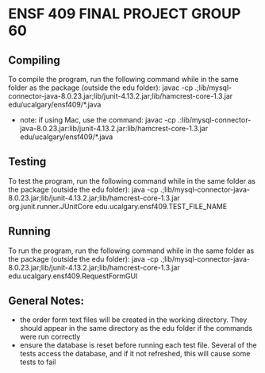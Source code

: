 # ENSF 409 FINAL PROJECT GROUP 60

## Compiling
To compile the program, run the following command while in the same folder as the package (outside the edu folder):
javac -cp .;lib/mysql-connector-java-8.0.23.jar;lib/junit-4.13.2.jar;lib/hamcrest-core-1.3.jar edu/ucalgary/ensf409/\*.java
   
   - note: if using Mac, use the command: javac -cp .:lib/mysql-connector-java-8.0.23.jar:lib/junit-4.13.2.jar:lib/hamcrest-core-1.3.jar edu/ucalgary/ensf409/\*.java

## Testing
To test the program, run the following command while in the same folder as the package (outside the edu folder):
java -cp .;lib/mysql-connector-java-8.0.23.jar;lib/junit-4.13.2.jar;lib/hamcrest-core-1.3.jar org.junit.runner.JUnitCore edu.ucalgary.ensf409.TEST_FILE_NAME

## Running
To run the program, run the following command while in the same folder as the package (outside the edu folder):
java -cp .;lib/mysql-connector-java-8.0.23.jar;lib/junit-4.13.2.jar;lib/hamcrest-core-1.3.jar edu.ucalgary.ensf409.RequestFormGUI

## General Notes:
   
   - the order form text files will be created in the working directory. They should appear in the same directory as
        the edu folder if the commands were run correctly
   - ensure the database is reset before running each test file. Several of the tests access the database,
        and if it not refreshed, this will cause some tests to fail
